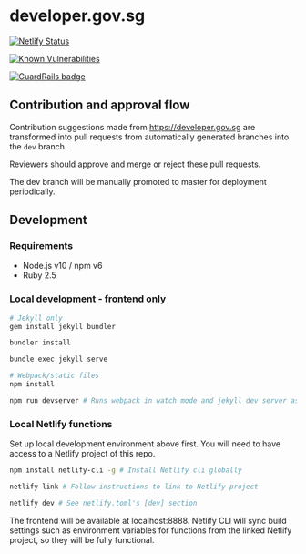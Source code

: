 # developer.gov.sg

[![Netlify Status](https://api.netlify.com/api/v1/badges/780ed541-5952-4726-9aa1-f3d1a58f36c0/deploy-status)](https://app.netlify.com/sites/developer-gov-sg/deploys)

[![Known Vulnerabilities](https://snyk.io//test/github/GovTechSG/developer.gov.sg/badge.svg?targetFile=package.json)](https://snyk.io//test/github/GovTechSG/developer.gov.sg?targetFile=package.json)

[![GuardRails badge](https://badges.guardrails.io/GovTechSG/developer.gov.sg.svg)](https://dashboard.guardrails.io/default/gh/GovTechSG/developer.gov.sg)

## Contribution and approval flow

Contribution suggestions made from https://developer.gov.sg are transformed into pull requests from automatically generated branches into the `dev` branch.

Reviewers should approve and merge or reject these pull requests.

The dev branch will be manually promoted to master for deployment periodically.

## Development

### Requirements

-   Node.js v10 / npm v6
-   Ruby 2.5

### Local development - frontend only

```sh
# Jekyll only
gem install jekyll bundler

bundler install

bundle exec jekyll serve

# Webpack/static files
npm install

npm run devserver # Runs webpack in watch mode and jekyll dev server as above
```

### Local Netlify functions

Set up local development environment above first.
You will need to have access to a Netlify project of this repo.

```sh
npm install netlify-cli -g # Install Netlify cli globally

netlify link # Follow instructions to link to Netlify project

netlify dev # See netlify.toml's [dev] section
```

The frontend will be available at localhost:8888. Netlify CLI will sync build settings such as environment variables for functions from the linked Netlify project, so they will be fully functional.
